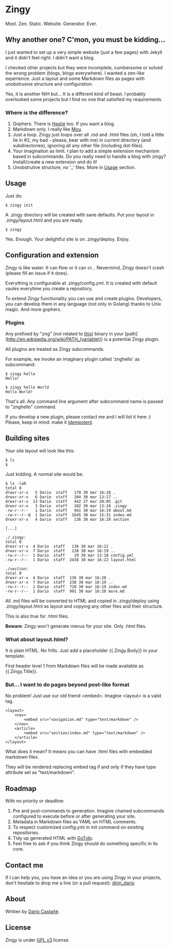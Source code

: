 # Zingy

Most. Zen. Static. Website. Generator. Ever.

## Why another one? C'mon, you must be kidding...

I just wanted to set up a very simple website (just a few pages) with Jekyll and it didn't feel right. I didn't want a blog.

I checked other projects but they were incomplete, cumbersome or solved the wrong problem (blogs, blogs everywhere). I wanted a zen-like experience. Just a layout and some Markdown files as pages with unobstrusive structure and configuration.

Yes, it is another NIH but... It is a different kind of beast. I probably overlooked some projects but I find no one that satisfied my requirements.

### Where is the difference?

1. Gophers. There is [Hastie](https://github.com/mkaz/hastie) too. If you want a blog.
2. Markdown only. I really like [Mou](http://mouapp.com/).
3. Just a loop. Zingy just loops over all .md and .html files (oh, I told a little lie in #2, my bad - please, bear with me) in current directory (and subdirectories), ignoring all any other file (including dot-files).
4. Your imagination as limit. I plan to add a simple extension mechanism based in subcommands. Do you really need to handle a blog with zingy? Install/create a new extension and do it!
5. Unobstrutive structure, no '_' files. More in [Usage](#usage) section.

## Usage

Just do:

    $ zingy init

A .zingy directory will be created with sane defaults. Put your layout in .zingy/layout.html and you are ready.

    $ zingy

Yes. Enough. Your delightful site is on .zingy/deploy. Enjoy.

## Configuration and extension

Zingy is like water. It can flow or it can cr... Nevermind, Zingy doesn't crash (please fill an issue if it does).

Everything is configurable at .zingy/config.yml. It is created with default vaules everytime you create a repository.

To extend Zingy functionality you can use and create plugins. Developers, you can develop them in any language (not only in Golang) thanks to Unix magic. And more gophers.

### Plugins

Any prefixed by "zng" (not related to [this](http://en.wikipedia.org/wiki/Croatian_National_Guard)) binary in your [path](http://en.wikipedia.org/wiki/PATH_(variable\)) is a potential Zingy plugin.

All plugins are treated as Zingy subcommands.

For example, we invoke an imaginary plugin called 'znghello' as subcommand:

    $ zingy hello
    Hello!
    
    $ zingy hello World
    Hello World!

That's all. Any command line argument after subcommand name is passed to "znghello" command.

If you develop a new plugin, please contact me and I will list it here :) Please, keep in mind: make it [idempotent](http://en.wikipedia.org/wiki/Idempotence).

## Building sites

Your site layout will look like this:

    $ ls
    $

Just kidding. A normal site would be:

    $ ls -laR
    total 8
    drwxr-xr-x   5 Dario  staff   170 30 mar 16:18 .
    drwxr-xr-x   6 Dario  staff   204 30 mar 13:17 ..
    drwxr-xr-x  13 Dario  staff   442 27 mar 20:05 .git
    drwxr-xr-x   3 Dario  staff   102 30 mar 13:18 .zingy
    -rw-r--r--   1 Dario  staff   941 30 mar 16:19 about.md
    -rw-r--r--@  1 Dario  staff  1645 30 mar 15:31 index.md
    drwxr-xr-x   4 Dario  staff   136 30 mar 16:20 section
    
    [...]
    
    ./.zingy:
    total 0
    drwxr-xr-x  4 Dario  staff   136 30 mar 16:22 .
    drwxr-xr-x  7 Dario  staff   238 30 mar 16:19 ..
    -rw-r--r--  1 Dario  staff    29 30 mar 13:18 config.yml
    -rw-r--r--  1 Dario  staff  2438 30 mar 16:22 layout.html
    
    ./section:
    total 0
    drwxr-xr-x  4 Dario  staff  136 30 mar 16:20 .
    drwxr-xr-x  7 Dario  staff  238 30 mar 16:19 ..
    -rw-r--r--  1 Dario  staff  718 30 mar 16:19 index.md
    -rw-r--r--  1 Dario  staff  991 30 mar 16:20 more.md

All .md files will be converted to HTML and copied in .zingy/deploy using .zingy/layout.html as layout and copying any other files and their structure.

This is also true for .html files.

**Beware**: Zingy won't generate menus for your site. Only .html files.

### What about layout.html?

It is plain HTML. No frills. Just add a placeholder {{.Zingy.Body}} in your template.

First header level 1 from Markdown files will be made available as {{.Zingy.Title}}.

### But... I want to do pages beyond post-like format

No problem! Just use our old friend \<embed\>. Imagine \<layout\> is a valid tag.

    <layout>
    	<nav>
    	    <embed src="navigation.md" type="text/markdown" />
    	</nav>
    	<article>
	    	<embed src="section/index.md" type="text/markdown" />
	    </article>
    </layout>

What does it mean? It means you can have .html files with embedded markdown files.

They will be rendered replacing embed tag if and only if they have type attribute set as "text/markdown".

## Roadmap

With no priority or deadline:

1. Pre and post-commands to generation. Imagine chained subcommands configured to execute before or after generating your site.
2. Metadata in Markdown files as YAML on HTML comments.
3. To respect customized config.yml in init command on existing repositories.
4. Tidy up generated HTML with [GoTidy](https://github.com/JalfResi/GoTidy).
5. Feel free to ask if you think Zingy should do something specific in its core.

## Contact me

If I can help you, you have an idea or you are using Zingy in your projects, don't hesitate to drop me a line (or a pull request): [@im_dario](https://twitter.com/im_dario)

## About

Written by [Dario Castañé](http://dario.im).

## License

Zingy is under [GPL v3](http://www.gnu.org/licenses/gpl.html) license.
